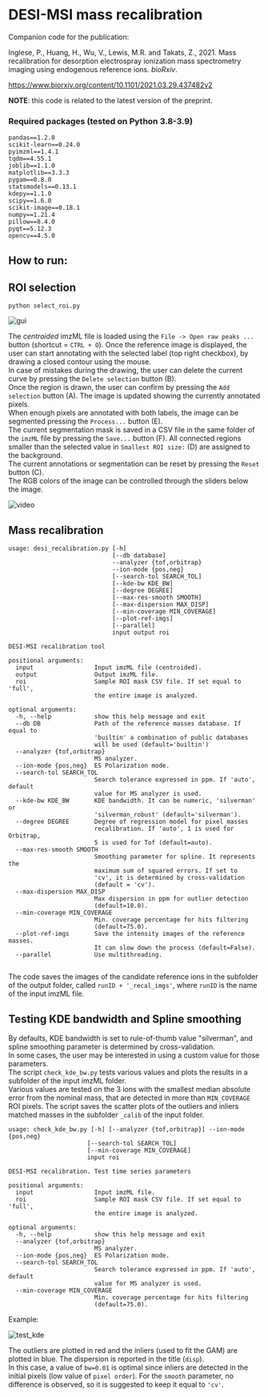 # DESI-MSI mass recalibration

Companion code for the publication:

Inglese, P., Huang, H., Wu, V., Lewis, M.R. and Takats, Z., 2021. Mass
recalibration for desorption electrospray ionization mass spectrometry imaging
using endogenous reference ions. _bioRxiv_.

https://www.biorxiv.org/content/10.1101/2021.03.29.437482v2

**NOTE**: this code is related to the latest version of the preprint.

### Required packages (tested on Python 3.8-3.9)

```
pandas==1.2.0
scikit-learn==0.24.0
pyimzml==1.4.1
tqdm==4.55.1
joblib==1.1.0
matplotlib==3.3.3
pygam==0.8.0
statsmodels==0.13.1
kdepy==1.1.0
scipy==1.6.0
scikit-image==0.18.1
numpy==1.21.4
pillow==8.4.0
pyqt==5.12.3
opencv==4.5.0
```

## How to run:

## ROI selection

```
python select_roi.py
```

![gui](./tools/resources/screenshot.png)

The _centroided_ imzML file is loaded using the `File -> Open raw peaks ...`
button (shortcut = `CTRL + O`). Once the reference image is displayed, the user
can start annotating with the selected label (top right checkbox), by drawing a
closed contour using the mouse.  
In case of mistakes during the drawing, the user can delete the current curve by
pressing the `Delete selection` button (B).  
Once the region is drawn, the user can confirm by pressing the `Add selection`
button (A). The image is updated showing the currently annotated pixels.  
When enough pixels are annotated with both labels, the image can be segmented
pressing the `Process...` button (E).  
The current segmentation mask is saved in a CSV file in the same folder of the
`imzML` file by pressing the `Save...` button (F). All connected regions smaller
than the selected value in `Smallest ROI size:` (D) are assigned to the
background.  
The current annotations or segmentation can be reset by pressing the `Reset`
button (C).  
The RGB colors of the image can be controlled through the sliders below the
image.

![video](./tools/resources/screen_rec.gif)

## Mass recalibration

```
usage: desi_recalibration.py [-h] 
                             [--db database]
                             --analyzer {tof,orbitrap} 
                             --ion-mode {pos,neg}
                             [--search-tol SEARCH_TOL]
                             [--kde-bw KDE_BW]
                             [--degree DEGREE]
                             [--max-res-smooth SMOOTH]
                             [--max-dispersion MAX_DISP]
                             [--min-coverage MIN_COVERAGE]
                             [--plot-ref-imgs]
                             [--parallel]
                             input output roi

DESI-MSI recalibration tool

positional arguments:
  input                 Input imzML file (centroided).
  output                Output imzML file.
  roi                   Sample ROI mask CSV file. If set equal to 'full', 
                        the entire image is analyzed.

optional arguments:
  -h, --help            show this help message and exit
  --db DB               Path of the reference masses database. If equal to 
                        'builtin' a combination of public databases
                        will be used (default='builtin')
  --analyzer {tof,orbitrap}
                        MS analyzer.
  --ion-mode {pos,neg}  ES Polarization mode.
  --search-tol SEARCH_TOL
                        Search tolerance expressed in ppm. If 'auto', default 
                        value for MS analyzer is used.
  --kde-bw KDE_BW       KDE bandwidth. It can be numeric, 'silverman' or 
                        'silverman_robust' (default='silverman').
  --degree DEGREE       Degree of regression model for pixel masses 
                        recalibration. If 'auto', 1 is used for Orbitrap,
                        5 is used for Tof (default=auto).
  --max-res-smooth SMOOTH
                        Smoothing parameter for spline. It represents the 
                        maximum sum of squared errors. If set to
                        'cv', it is determined by cross-validation 
                        (default = 'cv').
  --max-dispersion MAX_DISP
                        Max dispersion in ppm for outlier detection 
                        (default=10.0).
  --min-coverage MIN_COVERAGE
                        Min. coverage percentage for hits filtering 
                        (default=75.0).
  --plot-ref-imgs       Save the intensity images of the reference masses. 
                        It can slow down the process (default=False).
  --parallel            Use multithreading.
                   
```

The code saves the images of the candidate reference ions in the subfolder of
the output folder, called `runID + '_recal_imgs'`, where `runID` is the name of
the input imzML file.

## Testing KDE bandwidth and Spline smoothing

By defaults, KDE bandwidth is set to rule-of-thumb value "silverman", and spline
smoothing parameter is determined by cross-validation.  
In some cases, the user may be interested in using a custom value for those
parameters.  
The script `check_kde_bw.py` tests various values and plots the results in a
subfolder of the input imzML folder.  
Various values are tested on the 3 ions with the smallest median absolute error
from the nominal mass, that are detected in more than `MIN_COVERAGE` ROI pixels.
The script saves the scatter plots of the outliers and inliers matched masses in
the subfolder `_calib` of the input folder.

```
usage: check_kde_bw.py [-h] [--analyzer {tof,orbitrap}] --ion-mode {pos,neg} 
                      [--search-tol SEARCH_TOL]
                      [--min-coverage MIN_COVERAGE]
                      input roi

DESI-MSI recalibration. Test time series parameters

positional arguments:
  input                 Input imzML file.
  roi                   Sample ROI mask CSV file. If set equal to 'full',
                        the entire image is analyzed.

optional arguments:
  -h, --help            show this help message and exit
  --analyzer {tof,orbitrap}
                        MS analyzer.
  --ion-mode {pos,neg}  ES Polarization mode.
  --search-tol SEARCH_TOL
                        Search tolerance expressed in ppm. If 'auto', default 
                        value for MS analyzer is used.
  --min-coverage MIN_COVERAGE
                        Min. coverage percentage for hits filtering 
                        (default=75.0).
```

Example:

![test_kde](./tools/resources/test_params_739.4686.png)

The outliers are plotted in red and the inliers (used to fit the GAM) are
plotted in blue. The dispersion is reported in the title (`disp`).  
In this case, a value of `bw=0.01` is optimal since inliers are detected in the
initial pixels (low value of `pixel order`). For the `smooth` parameter, no
difference is observed, so it is suggested to keep it equal to `'cv'`.
